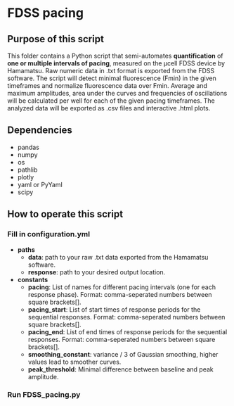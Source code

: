 # FDSS pacing

## Purpose of this script
This folder contains a Python script that semi-automates **quantification** of **one or multiple intervals of pacing**, measured on the µcell FDSS device by Hamamatsu. Raw numeric data in .txt format is exported from the FDSS software.
The script will detect minimal fluorescence (Fmin) in the given timeframes and normalize fluorescence data over Fmin. Average and maximum amplitudes, area under the curves and frequencies of oscillations will be calculated per well for each of the given pacing timeframes. 
The analyzed data will be exported as .csv files and interactive .html plots.

## Dependencies 
* pandas
* numpy
* os
* pathlib
* plotly
* yaml or PyYaml
* scipy

## How to operate this script

### Fill in configuration.yml

* **paths**
	* **data**: path to your raw .txt data exported from the Hamamatsu software.
	* **response**: path to your desired output location.
* **constants**
  * **pacing**: List of names for different pacing intervals (one for each response phase). Format: comma-seperated numbers between square brackets[].
  * **pacing_start**: List of start times of response periods for the sequential responses. Format: comma-seperated numbers between square brackets[].
  * **pacing_end**: List of end times of response periods for the sequential responses. Format: comma-seperated numbers between square brackets[].
  * **smoothing_constant**: variance / 3 of Gaussian smoothing, higher values lead to smoother curves.
  * **peak_threshold**: Minimal difference between baseline and peak amplitude.
 
### Run FDSS_pacing.py